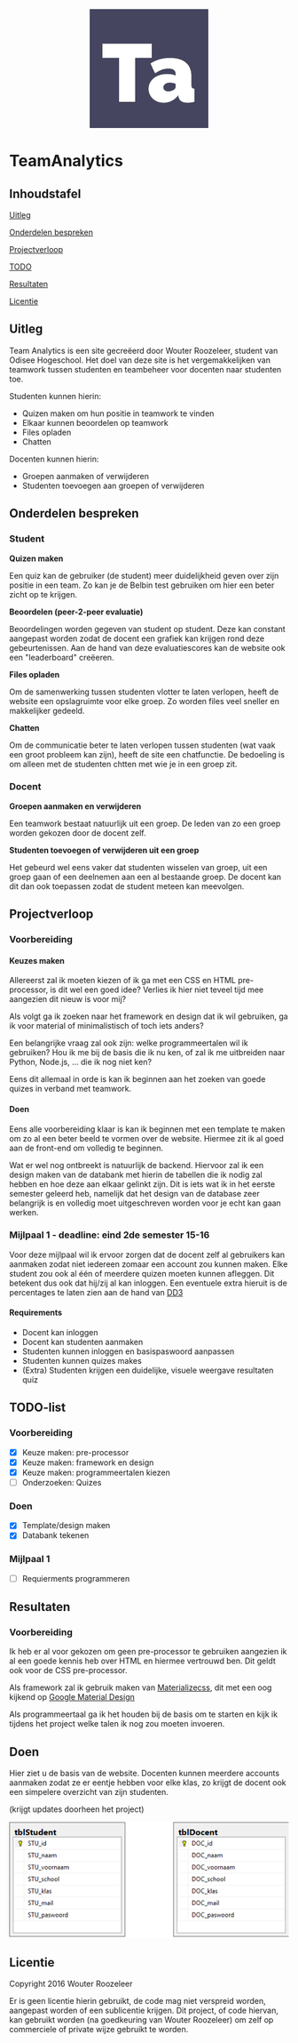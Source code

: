 

<div style="text-align:center"><img src = "logo.png" /></div>

# TeamAnalytics

## Inhoudstafel

[Uitleg](#Uitleg)

[Onderdelen bespreken](#OnderdelenBespreken)

[Projectverloop](#projectverloop)

[TODO](#TODO)

[Resultaten](#Resultaten)

[Licentie](#Licentie)

## <a name="Uitleg"></a>Uitleg

Team Analytics is een site gecreëerd door Wouter Roozeleer, student van Odisee Hogeschool. Het doel van deze site is het vergemakkelijken van teamwork tussen studenten en teambeheer voor docenten naar studenten toe.

Studenten kunnen hierin:
- Quizen maken om hun positie in teamwork te vinden
- Elkaar kunnen beoordelen op teamwork
- Files opladen
- Chatten

Docenten kunnen hierin:
- Groepen aanmaken of verwijderen
- Studenten toevoegen aan groepen of verwijderen

## <a name="OnderdelenBespreken"></a> Onderdelen bespreken

### Student

**Quizen maken**

Een quiz kan de gebruiker (de student) meer duidelijkheid geven over zijn positie in een team. Zo kan je de Belbin test gebruiken om hier een beter zicht op te krijgen.

**Beoordelen (peer-2-peer evaluatie)**

Beoordelingen worden gegeven van student op student. Deze kan constant aangepast worden zodat de docent een grafiek kan krijgen rond deze gebeurtenissen. Aan de hand van deze evaluatiescores kan de website ook een "leaderboard" creëeren.

**Files opladen**

Om de samenwerking tussen studenten vlotter te laten verlopen, heeft de website een opslagruimte voor elke groep. Zo worden files veel sneller en makkelijker gedeeld.

**Chatten**

Om de communicatie beter te laten verlopen tussen studenten (wat vaak een groot probleem kan zijn), heeft de site een chatfunctie. De bedoeling is om alleen met de studenten chtten met wie je in een groep zit.

### Docent

**Groepen aanmaken en verwijderen**

Een teamwork bestaat natuurlijk uit een groep. De leden van zo een groep worden gekozen door de docent zelf.

**Studenten toevoegen of verwijderen uit een groep**

Het gebeurd wel eens vaker dat studenten wisselen van groep, uit een groep gaan of een deelnemen aan een al bestaande groep. De docent kan dit dan ook toepassen zodat de student meteen kan meevolgen.

## <a name="Projectverloop"></a> Projectverloop

### Voorbereiding

#### Keuzes maken

Allereerst zal ik moeten kiezen of ik ga met een CSS en HTML pre-processor, is dit wel een goed idee? Verlies ik hier niet teveel tijd mee aangezien dit nieuw is voor mij?

Als volgt ga ik zoeken naar het framework en design dat ik wil gebruiken, ga ik voor material of minimalistisch of toch iets anders?

Een belangrijke vraag zal ook zijn: welke programmeertalen wil ik gebruiken? Hou ik me bij de basis die ik nu ken, of zal ik me uitbreiden naar Python, Node.js, ... die ik nog niet ken?

Eens dit allemaal in orde is kan ik beginnen aan het zoeken van goede quizes in verband met teamwork.

#### Doen

Eens alle voorbereiding klaar is kan ik beginnen met een template te maken om zo al een beter beeld te vormen over de website. Hiermee zit ik al goed aan de front-end om volledig te beginnen.

Wat er wel nog ontbreekt is natuurlijk de backend. Hiervoor zal ik een design maken van de databank met hierin de tabellen die ik nodig zal hebben en hoe deze aan elkaar gelinkt zijn. Dit is iets wat ik in het eerste semester geleerd heb, namelijk dat het design van de database zeer belangrijk is en volledig moet uitgeschreven worden voor je echt kan gaan werken.

### Mijlpaal 1 - deadline: eind 2de semester 15-16

Voor deze mijlpaal wil ik ervoor zorgen dat de docent zelf al gebruikers kan aanmaken zodat niet iedereen zomaar een account zou kunnen maken. Elke student zou ook al één of meerdere quizen moeten kunnen afleggen. Dit betekent dus ook dat hij/zij al kan inloggen. Een eventuele extra hieruit is de percentages te laten zien aan de hand van [DD3](https://d3js.org)

####  Requirements

- Docent kan inloggen
- Docent kan studenten aanmaken
- Studenten kunnen inloggen en basispaswoord aanpassen
- Studenten kunnen quizes makes
- (Extra) Studenten krijgen een duidelijke, visuele weergave resultaten quiz

## <a name="TODO"></a> TODO-list

### Voorbereiding

* [x] Keuze maken: pre-processor
* [x] Keuze maken: framework en design
* [x] Keuze maken: programmeertalen kiezen
* [ ] Onderzoeken: Quizes

### Doen

* [x] Template/design maken
* [x] Databank tekenen

### Mijlpaal 1

* [ ] Requierments programmeren


## <a name="Resultaten"></a> Resultaten

### Voorbereiding

Ik heb er al voor gekozen om geen pre-processor te gebruiken aangezien ik al een goede kennis heb over HTML en hiermee vertrouwd ben. Dit geldt ook voor de CSS pre-processor.

Als framework zal ik gebruik maken van [Materializecss](http://materializecss.com/), dit met een oog kijkend op  [Google Material Design](https://www.google.com/design/spec/material-design/introduction.html)

Als programmeertaal ga ik het houden bij de basis om te starten en kijk ik tijdens het project welke talen ik nog zou moeten invoeren.

## Doen

Hier ziet u de basis van de website. Docenten kunnen meerdere accounts aanmaken zodat ze er eentje hebben voor elke klas, zo krijgt de docent ook een simpelere overzicht van zijn studenten.

(krijgt updates doorheen het project)

<div style="text-align:center"><img src = "documentatie/DatabaseDesign.png" /></div>

## <a name="Licentie"></a> Licentie

Copyright 2016 Wouter Roozeleer

Er is geen licentie hierin gebruikt, de code mag niet verspreid worden, aangepast worden of een sublicentie krijgen. Dit project, of code hiervan, kan gebruikt worden (na goedkeuring van Wouter Roozeleer) om zelf op commerciele of private wijze gebruikt te worden.
